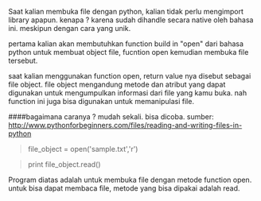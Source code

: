 
Saat kalian membuka file dengan python, kalian tidak perlu mengimport library apapun.
kenapa ? karena sudah dihandle secara native oleh bahasa ini. meskipun dengan cara yang unik.

pertama kalian akan membutuhkan function build in "open" dari bahasa python untuk membuat object file,
fucntion open kemudian membuka file tersebut.

saat kalian menggunakan function open, return value nya disebut sebagai file object.
file object mengandung metode dan atribut yang dapat digunakan untuk mengumpulkan informasi dari file yang kamu buka.
nah function ini juga bisa digunakan untuk memanipulasi file.

####bagaimana caranya ?
mudah sekali. bisa dicoba.
sumber: http://www.pythonforbeginners.com/files/reading-and-writing-files-in-python

>file_object = open('sample.txt','r')

>print file_object.read()

Program diatas adalah untuk membuka file dengan metode function open.
untuk bisa dapat membaca file, metode yang bisa dipakai adalah read.

